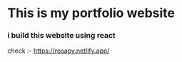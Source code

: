 # This is my portfolio website 
### i build this website using react
check :- https://rosapy.netlify.app/
